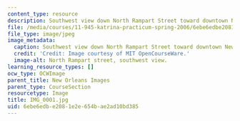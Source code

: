 ```yaml
---
content_type: resource
description: Southwest view down North Rampart Street toward downtown New Orleans.
file: /media/courses/11-945-katrina-practicum-spring-2006/6ebe6edbe2081e2e654bae2ad10bd385_IMG_0001.jpg
file_type: image/jpeg
image_metadata:
  caption: Southwest view down North Rampart Street toward downtown New Orleans.
  credit: 'Credit: Image courtesy of MIT OpenCourseWare.'
  image-alt: North Rampart street, southwest view.
learning_resource_types: []
ocw_type: OCWImage
parent_title: New Orleans Images
parent_type: CourseSection
resourcetype: Image
title: IMG_0001.jpg
uid: 6ebe6edb-e208-1e2e-654b-ae2ad10bd385
---
```

